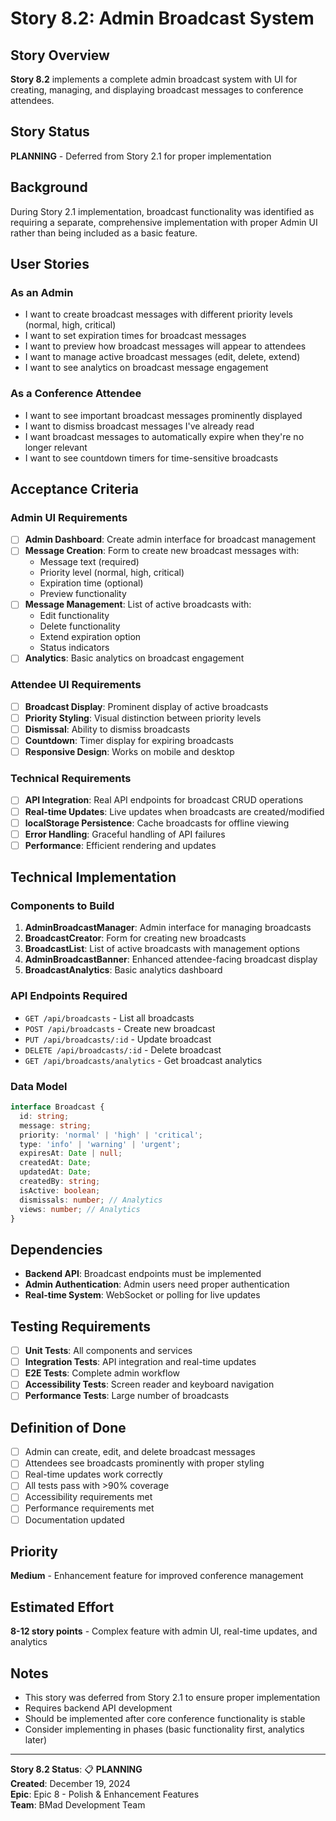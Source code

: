 # Story 8.2: Admin Broadcast System

## Story Overview
**Story 8.2** implements a complete admin broadcast system with UI for creating, managing, and displaying broadcast messages to conference attendees.

## Story Status
**PLANNING** - Deferred from Story 2.1 for proper implementation

## Background
During Story 2.1 implementation, broadcast functionality was identified as requiring a separate, comprehensive implementation with proper Admin UI rather than being included as a basic feature.

## User Stories

### As an Admin
- I want to create broadcast messages with different priority levels (normal, high, critical)
- I want to set expiration times for broadcast messages
- I want to preview how broadcast messages will appear to attendees
- I want to manage active broadcast messages (edit, delete, extend)
- I want to see analytics on broadcast message engagement

### As a Conference Attendee
- I want to see important broadcast messages prominently displayed
- I want to dismiss broadcast messages I've already read
- I want broadcast messages to automatically expire when they're no longer relevant
- I want to see countdown timers for time-sensitive broadcasts

## Acceptance Criteria

### Admin UI Requirements
- [ ] **Admin Dashboard**: Create admin interface for broadcast management
- [ ] **Message Creation**: Form to create new broadcast messages with:
  - Message text (required)
  - Priority level (normal, high, critical)
  - Expiration time (optional)
  - Preview functionality
- [ ] **Message Management**: List of active broadcasts with:
  - Edit functionality
  - Delete functionality
  - Extend expiration option
  - Status indicators
- [ ] **Analytics**: Basic analytics on broadcast engagement

### Attendee UI Requirements
- [ ] **Broadcast Display**: Prominent display of active broadcasts
- [ ] **Priority Styling**: Visual distinction between priority levels
- [ ] **Dismissal**: Ability to dismiss broadcasts
- [ ] **Countdown**: Timer display for expiring broadcasts
- [ ] **Responsive Design**: Works on mobile and desktop

### Technical Requirements
- [ ] **API Integration**: Real API endpoints for broadcast CRUD operations
- [ ] **Real-time Updates**: Live updates when broadcasts are created/modified
- [ ] **localStorage Persistence**: Cache broadcasts for offline viewing
- [ ] **Error Handling**: Graceful handling of API failures
- [ ] **Performance**: Efficient rendering and updates

## Technical Implementation

### Components to Build
1. **AdminBroadcastManager**: Admin interface for managing broadcasts
2. **BroadcastCreator**: Form for creating new broadcasts
3. **BroadcastList**: List of active broadcasts with management options
4. **AdminBroadcastBanner**: Enhanced attendee-facing broadcast display
5. **BroadcastAnalytics**: Basic analytics dashboard

### API Endpoints Required
- `GET /api/broadcasts` - List all broadcasts
- `POST /api/broadcasts` - Create new broadcast
- `PUT /api/broadcasts/:id` - Update broadcast
- `DELETE /api/broadcasts/:id` - Delete broadcast
- `GET /api/broadcasts/analytics` - Get broadcast analytics

### Data Model
```typescript
interface Broadcast {
  id: string;
  message: string;
  priority: 'normal' | 'high' | 'critical';
  type: 'info' | 'warning' | 'urgent';
  expiresAt: Date | null;
  createdAt: Date;
  updatedAt: Date;
  createdBy: string;
  isActive: boolean;
  dismissals: number; // Analytics
  views: number; // Analytics
}
```

## Dependencies
- **Backend API**: Broadcast endpoints must be implemented
- **Admin Authentication**: Admin users need proper authentication
- **Real-time System**: WebSocket or polling for live updates

## Testing Requirements
- [ ] **Unit Tests**: All components and services
- [ ] **Integration Tests**: API integration and real-time updates
- [ ] **E2E Tests**: Complete admin workflow
- [ ] **Accessibility Tests**: Screen reader and keyboard navigation
- [ ] **Performance Tests**: Large number of broadcasts

## Definition of Done
- [ ] Admin can create, edit, and delete broadcast messages
- [ ] Attendees see broadcasts prominently with proper styling
- [ ] Real-time updates work correctly
- [ ] All tests pass with >90% coverage
- [ ] Accessibility requirements met
- [ ] Performance requirements met
- [ ] Documentation updated

## Priority
**Medium** - Enhancement feature for improved conference management

## Estimated Effort
**8-12 story points** - Complex feature with admin UI, real-time updates, and analytics

## Notes
- This story was deferred from Story 2.1 to ensure proper implementation
- Requires backend API development
- Should be implemented after core conference functionality is stable
- Consider implementing in phases (basic functionality first, analytics later)

---

**Story 8.2 Status**: 📋 **PLANNING**  
**Created**: December 19, 2024  
**Epic**: Epic 8 - Polish & Enhancement Features  
**Team**: BMad Development Team
